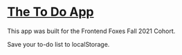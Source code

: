 # [The To Do App](https://le-anne.github.io/fef-to-do/)

This app was built for the Frontend Foxes Fall 2021 Cohort.

Save your to-do list to localStorage.
